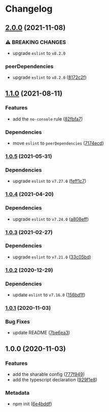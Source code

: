# Changelog

## [2.0.0](https://github.com/b2broker/eslint-config/compare/v1.1.0...v2.0.0) (2021-11-08)

### ⚠ BREAKING CHANGES

- upgrade `eslint` to `v8.2.0`

### peerDependencies

- upgrade `eslint` to `v8.2.0` ([8172c2f](https://github.com/b2broker/eslint-config/commit/8172c2fca5bde265f2bef781af23147ad938bf6c))

## [1.1.0](https://github.com/b2broker/eslint-config/compare/v1.0.5...v1.1.0) (2021-08-11)

### Features

- add the `no-console` rule ([82fbfa7](https://github.com/b2broker/eslint-config/commit/82fbfa7dfcf03ce1a87f8752fc98789a4b2798c4))

### Dependencies

- move `eslint` to `peerDependencies` ([7174ecd](https://github.com/b2broker/eslint-config/commit/7174ecd7b9da5cb80ea3e578047c2f699fe198bb))

### [1.0.5](https://github.com/b2broker/eslint-config/compare/v1.0.4...v1.0.5) (2021-05-31)

### Dependencies

- upgrade `eslint` to `v7.27.0` ([feff1c7](https://github.com/b2broker/eslint-config/commit/feff1c710a25524e5441d3f7e613a7a33f69e59b))

### [1.0.4](https://github.com/b2broker/eslint-config/compare/v1.0.3...v1.0.4) (2021-04-20)

### Dependencies

- upgrade `eslint` to `v7.24.0` ([a808eff](https://github.com/b2broker/eslint-config/commit/a808effce4b128e00cb5e61a20cb9d80b59c8ab2))

### [1.0.3](https://github.com/b2broker/eslint-config/compare/v1.0.2...v1.0.3) (2021-02-27)

### Dependencies

- upgrade `eslint` to `v7.21.0` ([33c05bd](https://github.com/b2broker/eslint-config/commit/33c05bd41affcb7b11793e825dc86e7a9c2185a0))

### [1.0.2](https://github.com/b2broker/eslint-config/compare/v1.0.1...v1.0.2) (2020-12-29)

### Dependencies

- update `eslint` to `v7.16.0` ([156bd1f](https://github.com/b2broker/eslint-config/commit/156bd1fead029d9e234782903cad82a230fff6f6))

### [1.0.1](https://github.com/b2broker/eslint-config/compare/v1.0.0...v1.0.1) (2020-11-03)

### Bug Fixes

- update README ([7be6ea3](https://github.com/b2broker/eslint-config/commit/7be6ea3e93c473e8b867aff96b2b8c6132f65960))

## 1.0.0 (2020-11-03)

### Features

- add the sharable config ([777f949](https://github.com/b2broker/eslint-config/commit/777f949216e611604ec1e087c7a32b0e0c172fca))
- add the typescript declaration ([929f1e8](https://github.com/b2broker/eslint-config/commit/929f1e893257c79b6567da10de1de13a23a09c99))

### Metadata

- npm init ([6e4bddf](https://github.com/b2broker/eslint-config/commit/6e4bddf940460e9c09c0533765c17d7db41980ea))
